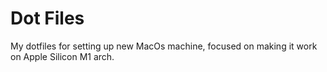 # Dot Files

My dotfiles for setting up new MacOs machine, focused on making it work on Apple Silicon M1 arch.